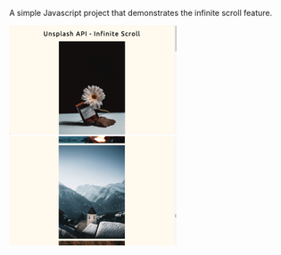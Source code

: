 A simple Javascript project that demonstrates the infinite scroll feature.

<div>

<img src="Screenshots/top.png" alt="top of page" width="300" />

<img src="Screenshots/bottom.png" alt="near bottom of page" width="300" />


</div>
